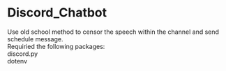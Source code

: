 # Discord_Chatbot
Use old school method to censor the speech within the channel and send schedule message. 
<br>Requiried the following packages: </br>
discord.py\
dotenv
